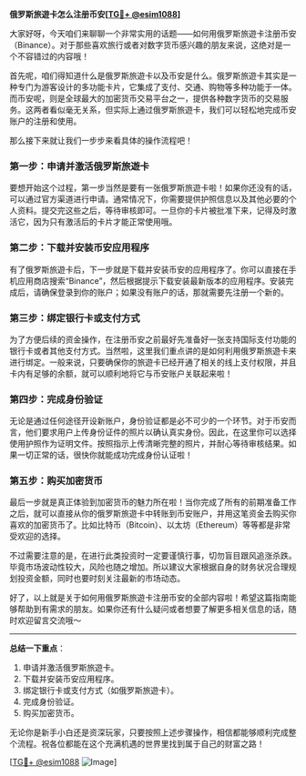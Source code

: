 **俄罗斯旅遊卡怎么注册币安[[TG💪+ @esim1088](https://t.me/s/esim1088)]**

大家好呀，今天咱们来聊聊一个非常实用的话题——如何用俄罗斯旅遊卡注册币安（Binance）。对于那些喜欢旅行或者对数字货币感兴趣的朋友来说，这绝对是一个不容错过的内容哦！

首先呢，咱们得知道什么是俄罗斯旅遊卡以及币安是什么。俄罗斯旅遊卡其实是一种专门为游客设计的多功能卡片，它集成了支付、交通、购物等多种功能于一体。而币安呢，则是全球最大的加密货币交易平台之一，提供各种数字货币的交易服务。这两者看似毫无关系，但实际上通过俄罗斯旅遊卡，我们可以轻松地完成币安账户的注册和使用。

那么接下来就让我们一步步来看具体的操作流程吧！

### 第一步：申请并激活俄罗斯旅遊卡

要想开始这个过程，第一步当然是要有一张俄罗斯旅遊卡啦！如果你还没有的话，可以通过官方渠道进行申请。通常情况下，你需要提供护照信息以及其他必要的个人资料。提交完这些之后，等待审核即可。一旦你的卡片被批准下来，记得及时激活它，因为只有激活后的卡片才能正常使用哦。

### 第二步：下载并安装币安应用程序

有了俄罗斯旅遊卡后，下一步就是下载并安装币安的应用程序了。你可以直接在手机应用商店搜索“Binance”，然后根据提示下载安装最新版本的应用程序。安装完成后，请确保登录到你的账户；如果没有账户的话，那就需要先注册一个新的。

### 第三步：绑定银行卡或支付方式

为了方便后续的资金操作，在注册币安之前最好先准备好一张支持国际支付功能的银行卡或者其他支付方式。当然啦，这里我们重点讲的是如何利用俄罗斯旅遊卡来进行绑定。一般来说，只要确保你的旅遊卡已经开通了相关的线上支付权限，并且卡内有足够的余额，就可以顺利地将它与币安账户关联起来啦！

### 第四步：完成身份验证

无论是通过任何途径开设新账户，身份验证都是必不可少的一个环节。对于币安而言，他们要求用户上传身份证件的照片以确认真实身份。因此，在这里你可以选择使用护照作为证明文件。按照指示上传清晰完整的照片，并耐心等待审核结果。如果一切正常的话，很快你就能成功完成身份认证啦！

### 第五步：购买加密货币

最后一步就是真正体验到加密货币的魅力所在啦！当你完成了所有的前期准备工作之后，就可以直接从你的俄罗斯旅遊卡中转账到币安账户，并用这笔资金去购买你喜欢的加密货币了。比如比特币（Bitcoin）、以太坊（Ethereum）等等都是非常受欢迎的选择。

不过需要注意的是，在进行此类投资时一定要谨慎行事，切勿盲目跟风追涨杀跌。毕竟市场波动性较大，风险也随之增加。所以建议大家根据自身的财务状况合理规划投资金额，同时也要时刻关注最新的市场动态。

好了，以上就是关于如何用俄罗斯旅遊卡注册币安的全部内容啦！希望这篇指南能够帮助到有需求的朋友。如果你还有什么疑问或者想要了解更多相关信息的话，随时欢迎留言交流哦～

---

**总结一下重点**：
1. 申请并激活俄罗斯旅遊卡。
2. 下载并安装币安应用程序。
3. 绑定银行卡或支付方式（如俄罗斯旅遊卡）。
4. 完成身份验证。
5. 购买加密货币。

无论你是新手小白还是资深玩家，只要按照上述步骤操作，相信都能够顺利完成整个流程。祝各位都能在这个充满机遇的世界里找到属于自己的财富之路！

[[TG💪+ @esim1088](https://t.me/s/esim1088) ![Image](https://i.postimg.cc/4NQfJmqS/Snipaste-2025-05-13-00-14-12.png)]